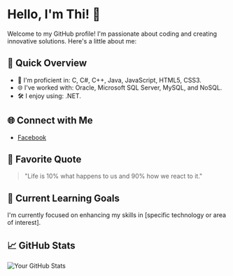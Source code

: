 # Hello, I'm Thi! 👋

Welcome to my GitHub profile! I'm passionate about coding and creating innovative solutions. Here's a little about me:

## 🚀 Quick Overview

- 🔭 I'm proficient in: C, C#, C++, Java, JavaScript, HTML5, CSS3.
- 🌐 I've worked with: Oracle, Microsoft SQL Server, MySQL, and NoSQL.
- 🛠️ I enjoy using: .NET.

## 🌐 Connect with Me

- [Facebook](https://www.facebook.com/thie.duog/)

## 📣 Favorite Quote

> "Life is 10% what happens to us and 90% how we react to it."

## 🌱 Current Learning Goals

I'm currently focused on enhancing my skills in [specific technology or area of interest].

## 📈 GitHub Stats

![Your GitHub Stats](https://github-readme-stats.vercel.app/api?username=thidtp&show_icons=true&theme=radical)

